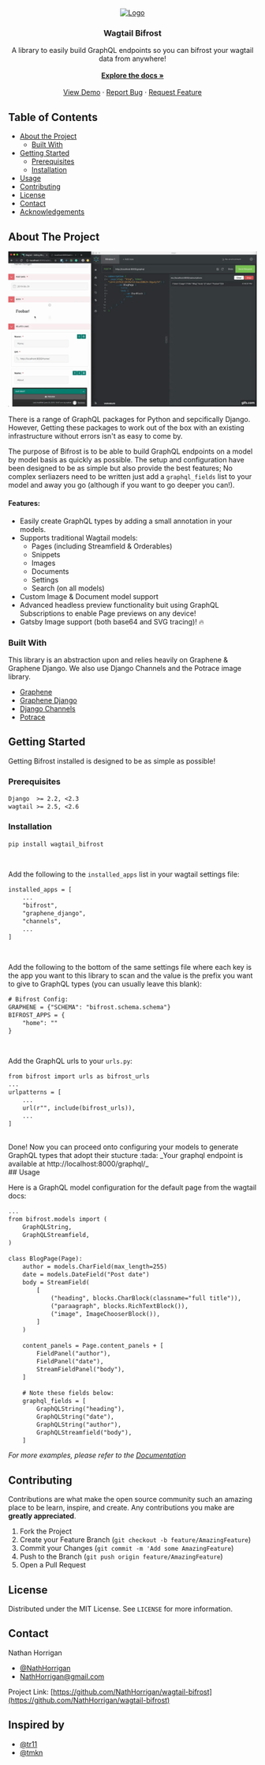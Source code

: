 <!-- PROJECT LOGO -->
<br />
<p align="center">
  <a href="https://github.com/NathHorrigan/wagtail-bifrost">
    <img src="https://github.com/othneildrew/Best-README-Template/raw/master/logo.png" alt="Logo" width="80" height="80">
  </a>

  <h3 align="center">Wagtail Bifrost</h3>

  <p align="center">
    A library to easily build GraphQL endpoints so you can bifrost your wagtail data from anywhere!
    <br />
    <br/>
    <a href="https://wagtail-bifrost.readthedocs.io/en/latest/"><strong>Explore the docs »</strong></a>
    <br />
    <br />
    <a href="https://github.com/NathHorrigan/wagtail-bifrost#about-the-project">View Demo</a>
    ·
    <a href="https://github.com/NathHorrigan/wagtail-bifrost/issues">Report Bug</a>
    ·
    <a href="https://github.com/NathHorrigan/wagtail-bifrost/issues">Request Feature</a>
  </p>
</p>



<!-- TABLE OF CONTENTS -->
## Table of Contents

* [About the Project](#about-the-project)
  * [Built With](#built-with)
* [Getting Started](#getting-started)
  * [Prerequisites](#prerequisites)
  * [Installation](#installation)
* [Usage](#usage)
* [Contributing](#contributing)
* [License](#license)
* [Contact](#contact)
* [Acknowledgements](#inspired-by)



<!-- ABOUT THE PROJECT -->
## About The Project

![GraphQL Preview Demo](docs/demo.gif)

There is a range of GraphQL packages for Python and sepcifically Django. 
However, Getting these packages to work out of the box with an existing infrastructure 
without errors isn't as easy to come by.

The purpose of Bifrost is to be able to build GraphQL endpoints on a model by model
basis as quickly as possible. The setup and configuration have been designed 
to be as simple but also provide the best features;
No complex serliazers need to be written just add a `graphql_fields` list 
to your model and away you go (although if you want to go deeper you can!).

#### Features:
* Easily create GraphQL types by adding a small annotation in your models.
* Supports traditional Wagtail models:
    - Pages (including Streamfield & Orderables)
    - Snippets
    - Images
    - Documents
    - Settings
    - Search (on all models)
* Custom Image & Document model support
* Advanced headless preview functionality buit using GraphQL Subscriptions to enable Page previews on any device!
* Gatsby Image support (both base64 and SVG tracing)! :fire:


### Built With
This library is an abstraction upon and relies heavily on Graphene & Graphene Django.
We also use Django Channels and the Potrace image library.
* [Graphene](https://github.com/graphql-python/graphene)
* [Graphene Django](https://github.com/graphql-python/graphene)
* [Django Channels](https://github.com/django/channels)
* [Potrace](https://github.com/skyrpex/potrace)


<!-- GETTING STARTED -->
## Getting Started

Getting Bifrost installed is designed to be as simple as possible!

### Prerequisites
```
Django  >= 2.2, <2.3
wagtail >= 2.5, <2.6
```

### Installation
`pip install wagtail_bifrost`

<br />

Add the following to the `installed_apps` list in your wagtail settings file:

```
installed_apps = [
    ...
    "bifrost",
    "graphene_django",
    "channels",
    ...
]
```

<br />

Add the following to the bottom of the same settings file where each key is the app you want to this library to scan and the value is the prefix you want to give to GraphQL types (you can usually leave this blank):

```
# Bifrost Config:
GRAPHENE = {"SCHEMA": "bifrost.schema.schema"}
BIFROST_APPS = {
    "home": ""
}
```

<br />

Add the GraphQL urls to your `urls.py`:

```
from bifrost import urls as bifrost_urls
...
urlpatterns = [
    ...
    url(r"", include(bifrost_urls)),
    ...
]
```

<br/>
Done! Now you can proceed onto configuring your models to generate GraphQL types that adopt their stucture :tada:
_Your graphql endpoint is available at http://localhost:8000/graphql/_
<br/>
<!-- USAGE EXAMPLES -->
## Usage

Here is a GraphQL model configuration for the default page from the wagtail docs:
```
...
from bifrost.models import (
    GraphQLString,
    GraphQLStreamfield,
)

class BlogPage(Page):
    author = models.CharField(max_length=255)
    date = models.DateField("Post date")
    body = StreamField(
        [
            ("heading", blocks.CharBlock(classname="full title")),
            ("paraagraph", blocks.RichTextBlock()),
            ("image", ImageChooserBlock()),
        ]
    )

    content_panels = Page.content_panels + [
        FieldPanel("author"),
        FieldPanel("date"),
        StreamFieldPanel("body"),
    ]

    # Note these fields below:
    graphql_fields = [
        GraphQLString("heading"),
        GraphQLString("date"),
        GraphQLString("author"),
        GraphQLStreamfield("body"),
    ]
```

_For more examples, please refer to the [Documentation](https://example.com)_



<!-- CONTRIBUTING -->
## Contributing

Contributions are what make the open source community such an amazing place to be learn, inspire, and create. Any contributions you make are **greatly appreciated**.

1. Fork the Project
2. Create your Feature Branch (`git checkout -b feature/AmazingFeature`)
3. Commit your Changes (`git commit -m 'Add some AmazingFeature`)
4. Push to the Branch (`git push origin feature/AmazingFeature`)
5. Open a Pull Request



<!-- LICENSE -->
## License

Distributed under the MIT License. See `LICENSE` for more information.



<!-- CONTACT -->
## Contact

Nathan Horrigan 
- [@NathHorrigan](https://github.com/NathHorrigan) 
- NathHorrigan@gmail.com

Project Link: [https://github.com/NathHorrigan/wagtail-bifrost](https://github.com/NathHorrigan/wagtail-bifrost)



<!-- ACKNOWLEDGEMENTS -->
## Inspired by
* [@tr11](https://github.com/tr11)
* [@tmkn](https://github.com/tmkn)
